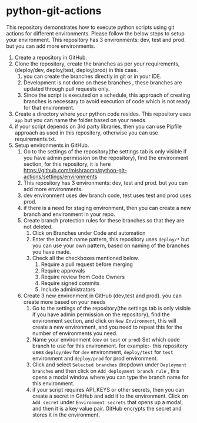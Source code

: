 # python-git-actions
This repository demonstrates how to execute python scripts using git actions for different environments.
Please follow the below steps to setup your environment. This repository has 3 environments: dev, test and prod. but you can add more environments.

1. Create a repository in GitHub.
2. Clone the repository, create the branches as per your requirements, (deploy/dev, deploy/test, deploy/prod) in this case.
   1. you can create the branches directly in git or in your IDE.
   2. Development is not done on these branches , these branches are updated through pull requests only.
   3. Since the script is executed on a schedule, this approach of creating branches is necessary to avoid execution of code which is not ready for that environment.
3. Create a directory where your python code resides. This repository uses `app` but you can name the folder based on your needs.
4. if your script depends on 3rd party libraries, then you can use Pipfile approach as used in this repository, otherwise you can use requirements.txt.
5. Setup environments in GitHub.
   1. Go to the settings of the repository(the settings tab is only visible if you have admin permission on the repository), find the environment section, for this repository, it is here https://github.com/mishraomp/python-git-actions/settings/environments
   2. This repository has 3 environments: dev, test and prod. but you can add more environments.
   3. dev environment uses dev branch code, test uses test and prod uses prod.
   4. if there is a need for staging environment, then you can create a new branch and environment in your repo.
   5. Create branch protection rules for these branches so that they are not deleted.
      1. Click on Branches under Code and automation
      2. Enter the branch name pattern, this repository uses `deploy/*` but you can use your own pattern, based on naming of the branches you have made.
      3. Check all the checkboxes mentioned below.
         1. Require a pull request before merging
         2. Require approvals
         3. Require review from Code Owners
         4. Require signed commits
         5. Include administrators
   6. Create 3 new environment in GitHub (dev,test and prod). you can create more based on your needs
      1. Go to the settings of the repository(the settings tab is only visible if you have admin permission on the repository), find the environment section, and click on `New Environment`, this will create a new environment, and you need to repeat this for the number of environments you need.
      2. Name your environment (`dev` or `test` or `prod`) Set which code branch to use for this environment. for example:- this repository uses `deploy/dev` for `dev` environment, `deploy/test` for `test` environment and `deploy/prod` for prod environment.
      3. Click and select `Selected branches` dropdown under `Deployment branches` and then click on `Add deployment branch rule` , this opens a modal window where you can type the branch name for this environment.
      4. if your script requires API_KEYS or other secrets, then you can create a secret in GitHub and add it to the environment. Click on `Add secret` under `Environment secrets` that opens up a modal, and then it is a key value pair. GitHub encrypts the secret and stores it in the environment.
